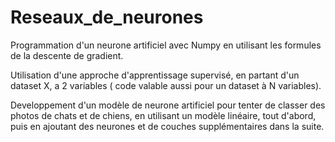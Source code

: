# Reseaux_de_neurones
Programmation d'un neurone artificiel avec Numpy en utilisant les formules de la descente de gradient.

Utilisation d'une approche d'apprentissage supervisé, en partant d'un dataset X, a 2 variables ( code valable aussi pour un dataset à N variables).

Developpement d'un modèle de neurone artificiel pour tenter de classer des photos de chats et de chiens, en utilisant un modèle linéaire, tout d'abord, puis en ajoutant des neurones et de couches supplémentaires dans la suite.

